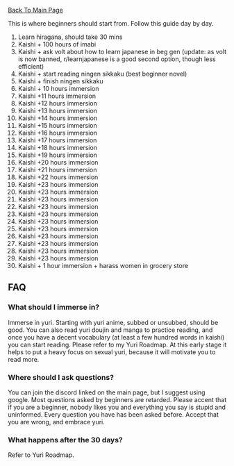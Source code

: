 [Back To Main Page](https://imoutosarehot.github.io/TheStockingWay/)

This is where beginners should start from. Follow this guide day by day.

1. Learn hiragana, should take 30 mins
2. Kaishi + 100 hours of imabi
3. Kaishi + ask volt about how to learn japanese in beg gen (update: as volt is now banned, r/learnjapanese is a good second option, though less efficient)
4. Kaishi + start reading ningen sikkaku (best beginner novel)
5. Kaishi + finish ningen sikkaku
6. Kaishi + 10 hours immersion
7. Kaishi +11 hours immersion
8. Kaishi +12 hours immersion
9. Kaishi +13 hours immersion
10. Kaishi +14 hours immersion
11. Kaishi +15 hours immersion
12. Kaishi +16 hours immersion
13. Kaishi +17 hours immersion
14. Kaishi +18 hours immersion
15. Kaishi +19 hours immersion
16. Kaishi +20 hours immersion
17. Kaishi +21 hours immersion
18. Kaishi +22 hours immersion
19. Kaishi +23 hours immersion
20. Kaishi +23 hours immersion
21. Kaishi +23 hours immersion
22. Kaishi +23 hours immersion
23. Kaishi +23 hours immersion
24. Kaishi +23 hours immersion
25. Kaishi +23 hours immersion
26. Kaishi +23 hours immersion
27. Kaishi +23 hours immersion
28. Kaishi +23 hours immersion
29. Kaishi +23 hours immersion
30. Kaishi + 1 hour immersion + harass women in grocery store

## FAQ 

### What should I immerse in?

Immerse in yuri. Starting with yuri anime, subbed or unsubbed, should be good. You can also read yuri doujin and manga to practice reading, and once you have a decent vocabulary (at least a few hundred words in kaishi) you can start reading. Please refer to my Yuri Roadmap. At this early stage it helps to put a heavy focus on sexual yuri, because it will motivate you to read more.

### Where should I ask questions?

You can join the discord linked on the main page, but I suggest using google. Most questions asked by beginners are retarded. Please accent that if you are a beginner, nobody likes you and everything you say is stupid and uninformed. Every question you have has been asked before. Accept that you are wrong, and embrace yuri.

### What happens after the 30 days?

Refer to Yuri Roadmap.
